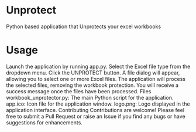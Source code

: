 # Unprotect
Python based application that Unprotects your excel workbooks

# Usage
Launch the application by running app.py.
Select the Excel file type from the dropdown menu.
Click the UNPROTECT button.
A file dialog will appear, allowing you to select one or more Excel files.
The application will process the selected files, removing the workbook protection.
You will receive a success message once the files have been processed.
Files
workbook_unprotector.py: The main Python script for the application.
app.ico: Icon file for the application window.
logo.png: Logo displayed in the application interface.
Contributing
Contributions are welcome! Please feel free to submit a Pull Request or raise an Issue if you find any bugs or have suggestions for enhancements.
